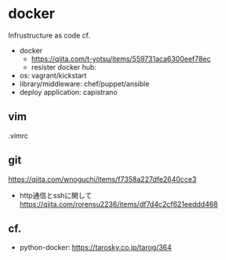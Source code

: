 # docker
Infrustructure as code
cf.
- docker
	- https://qiita.com/t-yotsu/items/559731aca6300eef78ec
	- resister docker hub:
- os: vagrant/kickstart
- library/middleware: chef/puppet/ansible
- deploy application: capistrano

## vim 
.vimrc

## git
https://qiita.com/wnoguchi/items/f7358a227dfe2640cce3
- http通信とsshに関して
https://qiita.com/rorensu2236/items/df7d4c2cf621eeddd468

## cf.
- python-docker: https://tarosky.co.jp/tarog/364
